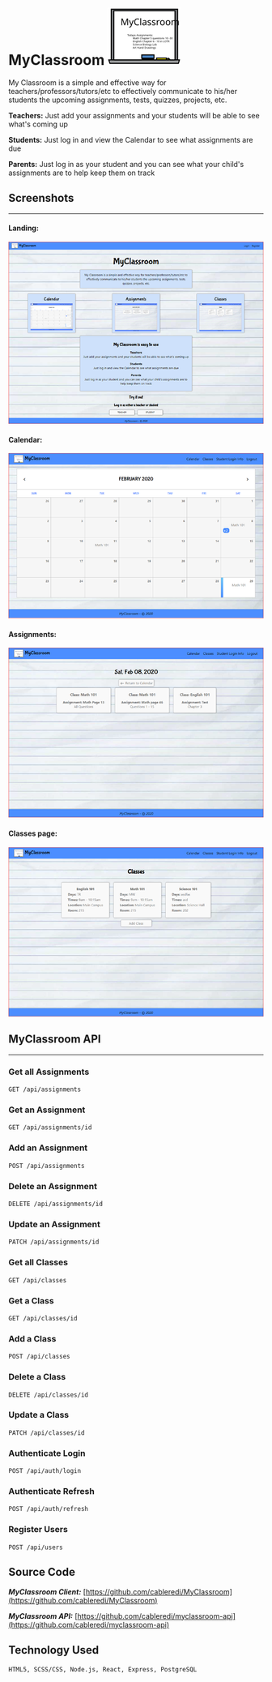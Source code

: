 # MyClassroom ![MyClassroom](./src/Components/Images/Logo-thumbnail.svg)

My Classroom is a simple and effective way for teachers/professors/tutors/etc to effectively communicate to his/her students the upcoming assignments, tests, quizzes, projects, etc.

**Teachers:** Just add your assignments and your students will be able to see what's coming up

**Students:** Just log in and view the Calendar to see what assignments are due

**Parents:** Just log in as your student and you can see what your child's assignments are to help keep them on track

## Screenshots
***
#### Landing:
![Landing](./src/Components/Images/Landing.png)

#### Calendar:
![Calendar Page](./src/Components/Images/Calendar.png)

#### Assignments:
![Assignments](./src/Components/Images/Calendar-Assignments.png)

#### Classes page:
![Classes](./src/Components/Images/Classes.png)


## MyClassroom API
*******
### **Get all Assignments**
```
GET /api/assignments
```
### **Get an Assignment**
```
GET /api/assignments/id
```

### **Add an Assignment**
```
POST /api/assignments
```

### **Delete an Assignment**
```
DELETE /api/assignments/id
```

### **Update an Assignment**
```
PATCH /api/assignments/id
```

### **Get all Classes**
```
GET /api/classes
```

### **Get a Class**
```
GET /api/classes/id
```

### **Add a Class**
```
POST /api/classes
```

### **Delete a Class**
```
DELETE /api/classes/id
```

### **Update a Class**
```
PATCH /api/classes/id
```

### **Authenticate Login**
```
POST /api/auth/login
```

### **Authenticate Refresh**
```
POST /api/auth/refresh
```

### **Register Users**
```
POST /api/users
```

## Source Code
***MyClassroom Client:*** [https://github.com/cableredi/MyClassroom](https://github.com/cableredi/MyClassroom)

***MyClassroom API:*** [https://github.com/cableredi/myclassroom-api](https://github.com/cableredi/myclassroom-api)


## Technology Used
```
HTML5, SCSS/CSS, Node.js, React, Express, PostgreSQL
```
